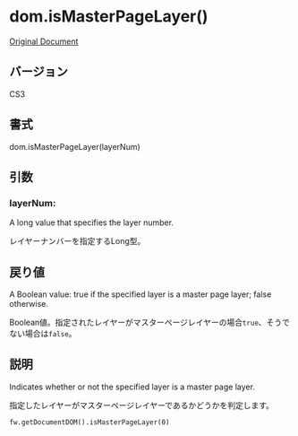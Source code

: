 # dom.isMasterPageLayer()

[Original Document](http://help.adobe.com/en_US/fireworks/cs/extend/WS5b3ccc516d4fbf351e63e3d1183c94856c-77ba.html)

## バージョン

CS3

## 書式

dom.isMasterPageLayer(layerNum)

## 引数

### layerNum:

A long value that specifies the layer number.

レイヤーナンバーを指定するLong型。

## 戻り値

A Boolean value: true if the specified layer is a master page layer; false otherwise.

Boolean値。指定されたレイヤーがマスターページレイヤーの場合```true```、そうでない場合は```false```。

## 説明

Indicates whether or not the specified layer is a master page layer.

指定したレイヤーがマスターページレイヤーであるかどうかを判定します。

```
fw.getDocumentDOM().isMasterPageLayer(0)
```